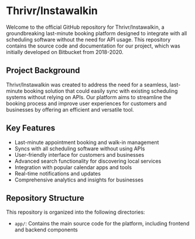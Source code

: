 # Thrivr/Instawalkin

Welcome to the official GitHub repository for Thrivr/Instawalkin, a groundbreaking last-minute booking platform designed to integrate with all scheduling software without the need for API usage. This repository contains the source code and documentation for our project, which was initially developed on Bitbucket from 2018-2020.

## Project Background

Thrivr/Instawalkin was created to address the need for a seamless, last-minute booking solution that could easily sync with existing scheduling systems without relying on APIs. Our platform aims to streamline the booking process and improve user experiences for customers and businesses by offering an efficient and versatile tool.

## Key Features

- Last-minute appointment booking and walk-in management
- Syncs with all scheduling software without using APIs
- User-friendly interface for customers and businesses
- Advanced search functionality for discovering local services
- Integration with popular calendar apps and tools
- Real-time notifications and updates
- Comprehensive analytics and insights for businesses

## Repository Structure

This repository is organized into the following directories:

- `app/`: Contains the main source code for the platform, including frontend and backend components